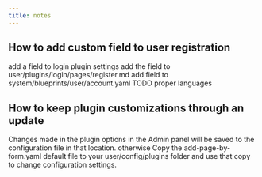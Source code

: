 ```yaml
---
title: notes
---
```


## How to add custom field to user registration
add a field to login plugin settings
add the field to user/plugins/login/pages/register.md
add field to system/blueprints/user/account.yaml
TODO proper languages

## How to keep plugin customizations through an update
Changes made in the plugin options in the Admin panel will be saved to the configuration file in that location.
otherwise
Copy the add-page-by-form.yaml default file to your user/config/plugins folder and use that copy to change configuration settings.